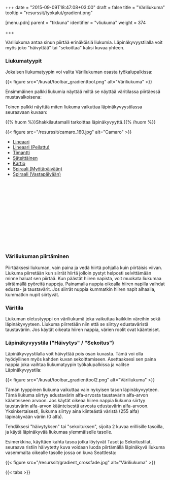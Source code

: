 +++
date = "2015-09-09T18:47:08+03:00"
draft = false
title = "Väriliukuma"
tooltip = "resurssit/tyokalut/gradient.png"

[menu.pdn]
	parent = "tikkuna"
	identifier = "vliukuma"
	weight = 374

+++

Väriliukuma antaa sinun piirtää erinäköisiä liukumia. Läpinäkyvyystilalla voit myös joko "häivyttää" tai "sekoittaa" kaksi kuvaa yhteen.

### Liukumatyypit

Jokaisen liukumatyypin voi valita Väriliukuman osasta työkalupalkissa:

{{< figure src="/kuvat/toolbar_gradienttool.png" alt="Väriliukuma" >}}	

Ensimmäinen palkki liukumia näyttää miltä se näyttää väritilassa piirtäessä mustavalkoisena:

Toinen palkki näyttää miten liukuma vaikuttaa läpinäkyvyystilassa seuraavaan kuvaan:

{{% huom %}}Shakkilautamalli tarkoittaa läpinäkyvyyttä.{{% /huom %}}

{{< figure src="/resurssit/camaro_160.jpg" alt="Camaro" >}}	

<div id="tabs">
	<ul class="tabs">
		<li><a href="#Linear">Lineaari</a></li>
		<li><a href="#Reflected">Lineaari (Peilattu)</a></li>
		<li><a href="#Diamond">Timantti</a></li>
		<li><a href="#Radial">Säteittäinen</a></li>
		<li><a href="#Conical">Kartio</a></li>
		<li><a href="#SpiralM">Spiraali (Myötäpäivään)</a></li>
		<li><a href="#SpiralV">Spiraali (Vastapäivään)</a></li>
	</ul>
	<div class="tabcontents">
		<div id="Linear">
			<p><img src="/resurssit/gradient_linear.png" alt="" class="border">&nbsp;<img src="/resurssit/gradient_alpha_linear.jpg" alt="" class="border"></p>
		</div>
		<div id="Reflected">
			<p><img src="/resurssit/gradient_linearreflected.png" alt="" class="border">&nbsp;<img src="/resurssit/gradient_alpha_linearreflected.jpg" alt="" class="border"></p>
		</div>
		<div id="Diamond">
			<p><img src="/resurssit/gradient_diamond.png" alt="" class="border">&nbsp;<img src="/resurssit/gradient_alpha_diamond.jpg" alt="" class="border"></p>
		</div>
		<div id="Radial">
			<p><img src="/resurssit/gradient_radial.png" alt="" class="border">&nbsp;<img src="/resurssit/gradient_alpha_radial.jpg" alt="" class="border"></p>
		</div>
		<div id="Conical">
			<p><img src="/resurssit/gradient_conical.png" alt="" class="border">&nbsp;<img src="/resurssit/gradient_alpha_conical.jpg" alt="" class="border"></p>
		</div>
		<div id="SpiralM">
			<p><img src="/resurssit/gradient_spiralm.png" alt="" class="border">&nbsp;<img src="/resurssit/gradient_alpha_spiralm.jpg" alt="" class="border"></p>
		</div>
		<div id="SpiralV">
			<p><img src="/resurssit/gradient_spiralv.png" alt="" class="border">&nbsp;<img src="/resurssit/gradient_alpha_spiralv.jpg" alt="" class="border"></p>
		</div>
	</div>
</div>

### Väriliukuman piirtäminen

Piirtääksesi liukuman, vain paina ja vedä hiirtä pohjalla kuin piirtäisis viivan. Liukuma piirretään kun siirrät hiirtä jolloin pystyt helposti selvittämään minne haluat sen 
piirtää. Kun päästät hiiren napista, voit muokata liukumaa siirtämällä pyöreitä nuppeja. Painamalla nuppia oikealla hiiren napilla vaihdat edusta- ja taustavärit. Jos siirrät 
nuppia kummatkin hiiren napit alhaalla, kummatkin nupit siirtyvät.

### Väritila

Liukuman oletustyyppi on väriliukumä joka vaikuttaa kaikkiin väreihin sekä läpinäkyvyyteen. Liukuma piirretään niin että se siirtyy edustaväristä taustaväriin. Jos käytät 
oikeata hiiren nappia, värien roolit ovat käänteiset.

### Läpinäkyvyystila ("Häivytys" / "Sekoitus")

Läpinäkyvyystilalla voit häivyttää pois osan kuvasta. Tämä voi olla hyödyllinen myös kahden kuvan sekoittamiseen. Asettaaksesi sen paina nappia joka vaihtaa liukumatyypin 
työkalupalkissa ja valitse Läpinäkyvyystila:

{{< figure src="/kuvat/toolbar_gradienttool2.png" alt="Väriliukuma" >}}

Tämän tyyppinen liukuma vaikuttaa vain nykyisen tason läpinäkyvyyteen. Tämä liukuma siirtyy edustavärin alfa-arvosta taustavärin alfa-arvon käänteiseen arvoon. Jos käytät 
oikeaa hiiren nappia liukuma siirtyy taustavärin alfa-arvon käänteisestä arvosta edustavärin alfa-arvoon. Yksinkertaisesti, liukuma siirtyy aina kiinteästä väristä (255 alfa) 
läpinäkyvään väriin (0 alfa).

Tehdäksesi "häivytyksen" tai "sekoituksen", sijoita 2 kuvaa erillisille tasoilla, ja käytä läpinäkyvää liukumaa ylemmäiselle tasolle.

Esimerkkina, käyttäen kahta tasoa jotka löytyvät Tasot ja Sekoitustilat, seuraava ristiin häivytetty kuva voidaan luoda piirtämällä läpinäkyvä liukuma vasemmalta oikealle 
tasolle jossa on kuva Seattlesta:

{{< figure src="/resurssit/gradient_crossfade.jpg" alt="Väriliukuma" >}}

{{< tabs >}}
